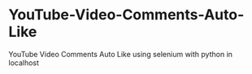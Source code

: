 # YouTube-Video-Comments-Auto-Like
YouTube Video Comments Auto Like using selenium with python in localhost
